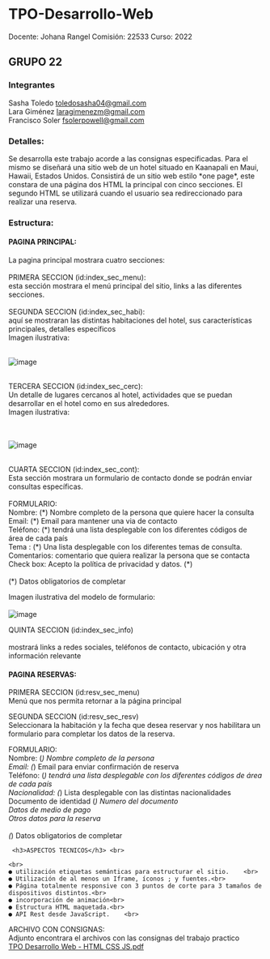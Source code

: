 # TPO-Desarrollo-Web <codoacodo/>

Docente: Johana Rangel
Comisión: 22533
Curso: 2022 

<h2>GRUPO 22</h2>
<h3>Integrantes</h3>

Sasha Toledo toledosasha04@gmail.com <br>
Lara Giménez laragimenezm@gmail.com   <br>
Francisco Soler fsolerpowell@gmail.com <br>

<h3>Detalles:</h3>
Se desarrolla este trabajo acorde a las consignas especificadas. Para el mismo se diseñará una sitio web de un hotel situado en Kaanapali en Maui, Hawaii, Estados Unidos. Consistirá de un sitio web estilo *one page*, este constara de una página dos HTML la principal con cinco secciones. El segundo HTML se utilizará cuando el usuario sea redireccionado para realizar una reserva. 

<h3>Estructura:</h3>

<h4>PAGINA PRINCIPAL:</h4>
La pagina principal mostrara cuatro secciones:<br><br>
  PRIMERA SECCION (id:index_sec_menu):<br>
  esta sección mostrara el menú principal del sitio, links a las diferentes secciones.
  <br><br>
  SEGUNDA SECCION (id:index_sec_habi):<br>
  aquí se mostraran las distintas habitaciones del hotel, sus características principales, detalles específicos
  <br>
  Imagen ilustrativa: <br>
  <br>
  
![image](https://user-images.githubusercontent.com/101218360/189500092-e06aaa3c-a2c6-4367-b12d-361af36b26eb.png)

  
  <br>
  TERCERA SECCION (id:index_sec_cerc):<br>
  Un detalle de lugares cercanos al hotel, actividades que se puedan desarrollar en el hotel como en sus alrededores.
  <br>
  Imagen ilustrativa:<br>
  <br>
  <br>
  
  ![image](https://user-images.githubusercontent.com/101218360/189500062-00c842d6-e496-4b1a-8d37-ac6d4f2aebfc.png)

  <br>
  CUARTA SECCION (id:index_sec_cont):<br>
  Esta sección mostrara un formulario de contacto donde se podrán enviar consultas específicas. <br>
    <br>
    FORMULARIO:<br>
    Nombre: (*) Nombre completo de la persona que quiere hacer la consulta <br>
    Email: (*)  Email para mantener una via de contacto<br>
    Teléfono: (*) tendrá una lista desplegable con los diferentes códigos de área de cada país<br>
    Tema : (*) Una lista desplegable con los diferentes temas de consulta.<br>
    Comentarios: comentario que quiera realizar la persona que se contacta<br>
    Check box: Acepto la política de privacidad y datos. (*)<br>
  <br>
   (*) Datos obligatorios de completar
  
  Imagen ilustrativa del modelo de formulario:<br>
  <br>
  ![image](https://user-images.githubusercontent.com/101218360/189499936-d34b71ec-cc12-45b9-be38-3ee3d0e61d42.png)
<br>
  
  QUINTA SECCION (id:index_sec_info)<br>
  <br>
  mostrará links a redes sociales, teléfonos de contacto, ubicación y otra información relevante
  
  <h4>PAGINA RESERVAS:</h4>
    
  PRIMERA SECCION (id:resv_sec_menu)<br>
  Menú que nos permita retornar a la página principal
   
  SEGUNDA SECCION (id:resv_sec_resv)<br>
  Seleccionara la habitación y la fecha que desea reservar y nos habilitara un formulario para completar los datos de la reserva.
   
  FORMULARIO:<br>
    Nombre: (*) Nombre completo de la persona<br>
    Email: (*)  Email para enviar confirmación de reserva<br>
    Teléfono: (*) tendrá una lista desplegable con los diferentes códigos de área de cada país<br>
    Nacionalidad: (*) Lista desplegable con las distintas nacionalidades<br>
    Documento de identidad (*) Numero del documento<br>
    Datos de medio de pago<br>
    Otros datos para la reserva<br>
    <br>
    (*) Datos obligatorios de completar
    
     <h3>ASPECTOS TECNICOS</h3> <br>
    
    <br>
    ● utilización etiquetas semánticas para estructurar el sitio.    <br>
    ● Utilización de al menos un Iframe, íconos ; y fuentes.<br>
    ● Página totalmente responsive con 3 puntos de corte para 3 tamaños de dispositivos distintos.<br>
    ● incorporación de animación<br>
    ● Estructura HTML maquetada.<br>
    ● API Rest desde JavaScript.    <br>
    
    
ARCHIVO CON CONSIGNAS:<br>
Adjunto encontrara el archivos con las consignas del trabajo practico  
[TPO Desarrollo Web - HTML CSS JS.pdf](https://github.com/FranksSPowell/TPO-Desarrollo-Web/files/9541302/TPO.Desarrollo.Web.-.HTML.CSS.JS.pdf)



